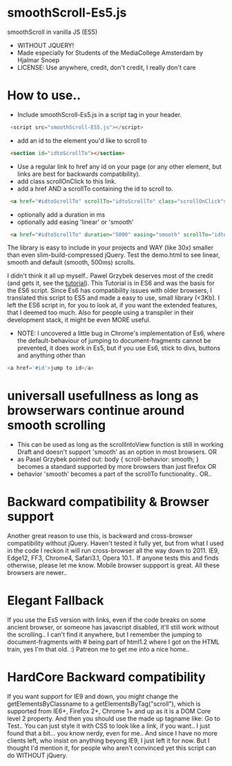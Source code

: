 # smoothScroll-Es5.js
smoothScroll in vanilla JS (ES5)
 - WITHOUT JQUERY!
 - Made especially for Students of the MediaCollege Amsterdam by Hjalmar Snoep
 - LICENSE: Use anywhere, credit, don't credit, I really don't care

# How to use..
 - Include  smoothScroll-Es5.js in a script tag in your header.
 ```javascript
  <script src="smoothScroll-ES5.js"></script>
```
 - add an id to the element you'd like to scroll to
 ```HTML
  <section id="idtoScrollTo"></section>
```
 
 - Use a regular link to href any id on your page (or any other element, but links are best for backwards compatibility).
 - add class scrollOnClick to this link.
 - add a href AND a scrollTo containing the id to scroll to.
 ```HTML
  <a href="#idtoScrollTo" scrollTo="idtoScrollTo" class="scrollOnClick">go scroll</a>
```
 - optionally add a duration in ms
 - optionally add easing 'linear' or 'smooth'
 ```HTML
  <a href="#idtoScrollTo" duration="5000" easing="smooth" scrollTo="idtoScrollTo" class="scrollOnClick">Test</a>
```

The library is easy to include in your projects and WAY (like 30x) smaller than even slim-build-compressed jQuery.
Test the demo.html to see linear, smooth and default (smooth, 500ms) scrolls.

[tutorial]:<https://pawelgrzybek.com/page-scroll-in-vanilla-javascript/>
I didn't think it all up myself.. Pawel Grzybek deserves most of the credit (and gets it, see the [tutorial]).
This Tutorial is in ES6 and was the basis for the ES6 script.
Since Es6 has compatibility issues with older browsers, I translated this script to ES5 and made
a easy to use, small library (<3Kb). I left the ES6 script in, for you to look at, if you want the 
extended features, that I deemed too much. Also for people using a transpiler in their development stack, it might be even MORE useful.
 
 * NOTE: I uncovered a little bug in Chrome's implementation of Es6, where the default-behaviour of jumping to document-fragments cannot be prevented, it does work in Es5, but if you use Es6, stick to divs, buttons and anything other than 
 ```javascript
 <a href='#id'>jump to id</a>
```

# universall usefullness as long as browserwars continue around smooth scrolling
 - This can be used as long as the scrollIntoView function is still in working Draft and
doesn't support 'smooth' as an option in most browsers.
OR
 - as Pasel Grzybek pointed out:
body {
  scroll-behavior: smooth;
}
becomes a standard supported by more browsers than just firefox
OR
 - behavior 'smooth' becomes a part of the scrollTo functionality..
OR..

# Backward compatibility & Browser support
Another great reason to use this, is backward and cross-browser compatibility without jQuery. 
Haven't tested it fully yet, but from what I used in the code I reckon it will run cross-browser all the way down to 2011.
IE9, Edge12, FF3, Chrome4, Safari3.1, Opera 10.1.. If anyone tests this and finds otherwise, please let me know.
Mobile browser suppport is great. All these browsers are newer..

# Elegant Fallback
If you use the Es5 version with links, even if the code breaks on some ancient browser, or someone has javascript disabled, it'll still work without the scrolling.. 
I can't find it anywhere, but I remember the jumping to document-fragments with # being part of html1.2 where I got on the HTML train, yes I'm that old. :) Patreon me to get me into a nice home..

# HardCore Backward compatibility 
If you want support for IE9 and down, you might change the getElementsByClassname to a getElementsByTag("scroll"), which is supported from IE6+, Firefox 2+, Chrome 1+ and up as it is a DOM Core level 2 property. 
And then you should use the made up tagname like: <scroll scrollTo="test">Go to Test</scroll>..
You can just style it with CSS to look like a link, if you want..
I just found that a bit... you know nerdy, even for me.. And since I have no more clients left, who insist on anything beyong IE9, I just left it for now. But I thought I'd mention it, for people who aren't convinced yet this script can do WITHOUT jQuery.
